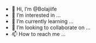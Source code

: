 - 👋 Hi, I’m @Bolajiife
- 👀 I’m interested in ...
- 🌱 I’m currently learning ...
- 💞️ I’m looking to collaborate on ...
- 📫 How to reach me ...

<!---
Bolajiife/Bolajiife is a ✨ special ✨ repository because its `README.md` (this file) appears on your GitHub profile.
You can click the Preview link to take a look at your changes.
--->
